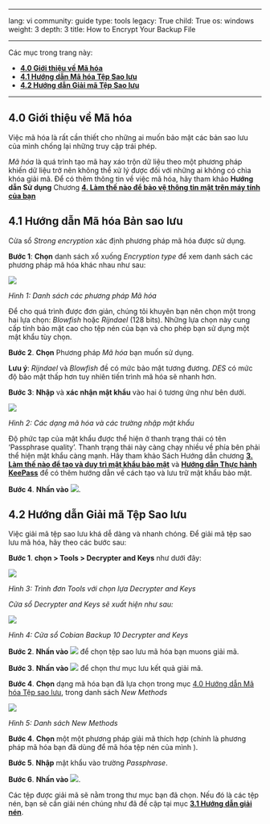 

---

lang: vi
community: guide
type: tools
legacy: True
child: True
os: windows
weight: 3
depth: 3
title: How to Encrypt Your Backup File

---

Các mục trong trang này:

- [**4.0 Giới thiệu về Mã hóa**](#4.0)
- [**4.1 Hướng dẫn Mã hóa Tệp Sao lưu**](#4.1)
- [**4.2 Hướng dẫn Giải mã Tệp Sao lưu**](#4.2)

-------

<a name="4.0"></a>
## 4.0 Giới thiệu về Mã hóa ##

Việc mã hóa là rất cần thiết cho những ai muốn bảo mật các bản sao lưu của mình chống lại những truy cập trái phép.

*Mã hóa* là quá trình tạo mã hay xáo trộn dữ liệu theo một phương pháp khiến dữ liệu trở nên không thể xử lý được đối với những ai không có chìa khóa giải mã. Để có thêm thông tin về việc mã hóa, hãy tham khảo **Hướng dẫn Sử dụng** Chương [**4. Làm thế nào để bảo vệ thông tin mật trên máy tính của bạn**](http://securityinabox.org//vi/chuong-4)


<a name="4.1"></a>
## 4.1 Hướng dẫn Mã hóa Bản sao lưu ##

Cửa sổ *Strong encryption* xác định phương pháp mã hóa được sử dụng.


**Bước 1**: **Chọn** danh sách xổ xuống *Encryption type* để xem danh sách các phương pháp mã hóa khác nhau như sau:

![](/sbox/screen/cobian-vi/30.png)

*Hình 1:  Danh sách các phương pháp Mã hóa*

Để cho quá trình được đơn giản, chúng tôi khuyên bạn nên chọn một trong hai lựa chọn: *Blowfish* hoặc *Rijndael* (128 bits). Những lựa chọn này cung cấp tính bảo mật cao cho tệp nén của bạn và cho phép bạn sử dụng một mật khẩu tùy chọn.

**Bước 2**. **Chọn** Phương pháp *Mã hóa* bạn muốn sử dụng.

**Lưu ý**: *Rijndael* và *Blowfish* đề có mức bảo mật tương đương. *DES* có mức độ bảo mật thấp hơn tuy nhiên tiến trình mã hóa sẽ nhanh hơn.

**Bước 3**: **Nhập** và **xác nhận mật khẩu** vào hai ô tương ứng như bên dưới.

![](/sbox/screen/cobian-vi/31.png)

*Hình 2: Các dạng mã hóa và các trường nhập mật khẩu*

Độ phức tạp của mật khẩu được thể hiện ở thanh trạng thái có tên ‘Passphrase quality’. Thanh trạng thái này càng chạy nhiều về phía bên phải thể hiện mật khẩu càng mạnh. Hãy tham khảo Sách Hướng dẫn chương [**3. Làm thế nào để tạo và duy trì mật khẩu bảo mật**](/vi/chuong-3) và [**Hướng dẫn Thực hành KeePass**](/vi/keepass-main) để có thêm hướng dẫn về cách tạo và lưu trữ mật khẩu bảo mật.

**Bước 4**. **Nhấn vào** ![](/sbox/screen/cobian-vi/13.png).

<a name="4.2"></a>
## 4.2 Hướng dẫn Giải mã Tệp Sao lưu ##

Việc giải mã tệp sao lưu khá dễ dàng và nhanh chóng. Để giải mã tệp sao lưu mã hóa, hãy theo các bước sau:

**Bước 1**. **chọn > Tools > Decrypter and Keys** như dưới đây:

![](/sbox/screen/cobian-vi/32.png)

*Hình 3: Trình đơn Tools với chọn lựa Decrypter and Keys*

*Cửa sổ Decrypter and Keys sẽ xuất hiện như sau:*

![](/sbox/screen/cobian-vi/33.png)

*Hình 4: Cửa sổ Cobian Backup 10 Decrypter and Keys*

**Bước 2**. **Nhấn vào** ![](/sbox/screen/cobian-vi/34.png) để chọn tệp sao lưu mã hóa bạn muons giải mã.

**Bước 3**. **Nhấn vào** ![](/sbox/screen/cobian-vi/35.png) để chọn thư mục lưu kết quả giải mã.

**Bước 4**. **Chọn** dạng mã hóa bạn đã lựa chọn trong mục [4.0 Hướng dẫn Mã hóa Tệp sao lưu](/vi/cobianbackup_mahoatepsaoluu#4.1), trong danh sách *New Methods*

![](/sbox/screen/cobian-vi/36.png)

*Hình 5: Danh sách New Methods*

**Bước 4**.  **Chọn** một một phương pháp giải mã thích hợp (chính là phương pháp mã hóa bạn đã dùng để mã hóa tệp nén của mình ).

**Bước 5**. **Nhập** mật khẩu vào trường *Passphrase*.

**Bước 6**. **Nhấn vào** ![](/sbox/screen/cobian-vi/37.png).

Các tệp được giải mã sẽ nằm trong thư mục bạn đã chọn. Nếu đó là các tệp nén, bạn sẽ cần giải nén chúng như đã đề cập tại mục [**3.1 Hướng dẫn giải nén**](/vi/cobianbackup_huongdannen#3.1).

